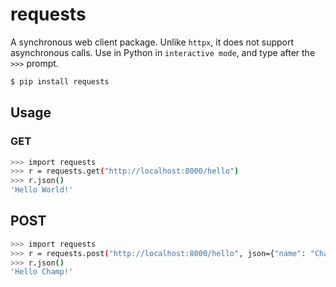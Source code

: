 # requests

A synchronous web client package. Unlike `httpx`, it does not support asynchronous calls. Use in Python in `interactive mode`, and type after the `>>>` prompt.

```sh
$ pip install requests
```

## Usage

### GET

```sh
>>> import requests
>>> r = requests.get("http://localhost:8000/hello")
>>> r.json()
'Hello World!'
```

## POST

```sh
>>> import requests
>>> r = requests.post("http://localhost:8000/hello", json={"name": "Champ"})
>>> r.json()
'Hello Champ!'
```
